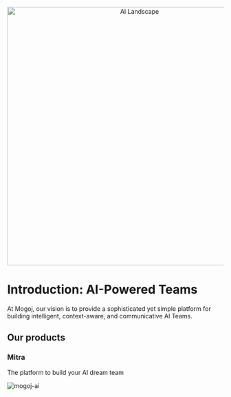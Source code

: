 <p  align="center"><img src="https://raw.githubusercontent.com/Mogoj-AI/.github/main/Image-1.png" alt="AI Landscape" width="600" /></p>

# Introduction: AI-Powered Teams
At Mogoj, our vision is to provide a sophisticated yet simple platform for building intelligent, context-aware, and communicative AI Teams.
## Our products
### Mitra
The platform to build your AI dream team
<p align="left"> <img src="https://komarev.com/ghpvc/?username=mogoj-ai&label=Profile%20views&color=0e75b6&style=flat" alt="mogoj-ai" /> </p>
